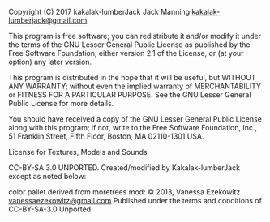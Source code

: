 Copyright (C) 2017 kakalak-lumberJack Jack Manning kakalak-lumberjack@gmail.com

This program is free software; you can redistribute it and/or modify it under the terms of the GNU Lesser General Public License as published by the Free Software Foundation; either version 2.1 of the License, or (at your option) any later version.

This program is distributed in the hope that it will be useful, but WITHOUT ANY WARRANTY; without even the implied warranty of MERCHANTABILITY or FITNESS FOR A PARTICULAR PURPOSE. See the GNU Lesser General Public License for more details.

You should have received a copy of the GNU Lesser General Public License along with this program; if not, write to the Free Software Foundation, Inc., 51 Franklin Street, Fifth Floor, Boston, MA 02110-1301 USA.

License for Textures, Models and Sounds

CC-BY-SA 3.0 UNPORTED. Created/modified by Kakalak-lumberJack except as noted below:

color pallet derived from moretrees mod:
© 2013, Vanessa Ezekowitz <vanessaezekowitz@gmail.com>
	Published under the terms and conditions of CC-BY-SA-3.0 Unported.

